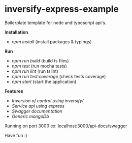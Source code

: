 # inversify-express-example

Boilerplate template for node and typescript api's.

**Installation**

-   _npm install_ (install packages & typings)

**Run**

-   _npm run build_ (build ts files)
-   _npm test_ (run mocha tests)
-   _npm run lint_ (run tslint)
-   _npm run test:coverage_ (check tests coverage)
-   _npm start_ (start the application)

**Features**

-   _Inversion of control using inversify/_
-   _Service api using express_
-   _Swagger documentation_
-   _Generic mongoDb_

Running on port 3000 ex: localhost:3000/api-docs/swagger

Have fun :)
